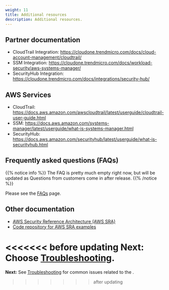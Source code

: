 ```yaml
---
weight: 11
title: Additional resources
description: Additional resources.
---
```


## Partner documentation

* CloudTrail Integration: <https://cloudone.trendmicro.com/docs/cloud-account-management/cloudtrail/>
* SSM Integration: <https://cloudone.trendmicro.com/docs/workload-security/aws-systems-manager/>
* SecurityHub Integration: <https://cloudone.trendmicro.com/docs/integrations/security-hub/>

## AWS Services

* CloudTrail: <https://docs.aws.amazon.com/awscloudtrail/latest/userguide/cloudtrail-user-guide.html>
* SSM: <https://docs.aws.amazon.com/systems-manager/latest/userguide/what-is-systems-manager.html>
* SecurityHub: <https://docs.aws.amazon.com/securityhub/latest/userguide/what-is-securityhub.html>

## Frequently asked questions (FAQs)

{{% notice info %}}
The FAQ is pretty much empty right now, but will be updated as Questions from customers come in after release.
{{% /notice %}}

Please see the [FAQs](/faqs/index.html) page.

## Other documentation

* [AWS Security Reference Architecture (AWS SRA)](https://docs.aws.amazon.com/prescriptive-guidance/latest/security-reference-architecture/welcome.html)
* [Code repository for AWS SRA examples](https://docs.aws.amazon.com/prescriptive-guidance/latest/security-reference-architecture/code-repo.html)

<<<<<<< before updating
**Next:** Choose [Troubleshooting](/troubleshooting/index.html).
=======

**Next:** See [Troubleshooting](/troubleshooting/index.html) for common issues related to the <project-name>.
>>>>>>> after updating
